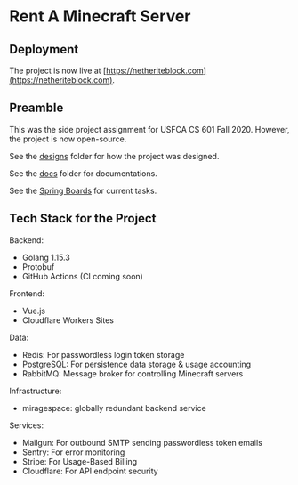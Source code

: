 # Rent A Minecraft Server

## Deployment

The project is now live at [https://netheriteblock.com](https://netheriteblock.com).

## Preamble

This was the side project assignment for USFCA CS 601 Fall 2020. However, the project is now open-source.

See the [designs](./designs) folder for how the project was designed.

See the [docs](./docs) folder for documentations.

See the [Spring Boards](https://github.com/miragespace/rmc/projects) for current tasks.

## Tech Stack for the Project

Backend:
- Golang 1.15.3
- Protobuf
- GitHub Actions (CI coming soon)

Frontend:
- Vue.js
- Cloudflare Workers Sites

Data:
- Redis: For passwordless login token storage
- PostgreSQL: For persistence data storage & usage accounting
- RabbitMQ: Message broker for controlling Minecraft servers

Infrastructure:
- miragespace: globally redundant backend service

Services:
- Mailgun: For outbound SMTP sending passwordless token emails
- Sentry: For error monitoring
- Stripe: For Usage-Based Billing
- Cloudflare: For API endpoint security
